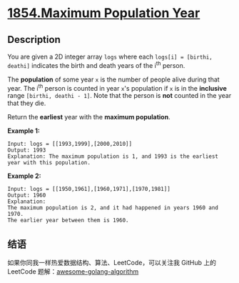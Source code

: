 # [1854.Maximum Population Year][title]

## Description
You are given a 2D integer array `logs` where each `logs[i] = [birthi, deathi]` indicates the birth and death years of the i<sup>th</sup> person.

The **population** of some year `x` is the number of people alive during that year. The i<sup>th</sup> person is counted in year `x`'s population if `x` is in the **inclusive** range `[birthi, deathi - 1]`. Note that the person is **not** counted in the year that they die.

Return the **earliest** year with the **maximum population**.


**Example 1:**

```
Input: logs = [[1993,1999],[2000,2010]]
Output: 1993
Explanation: The maximum population is 1, and 1993 is the earliest year with this population.
```

**Example 2:**

```
Input: logs = [[1950,1961],[1960,1971],[1970,1981]]
Output: 1960
Explanation: 
The maximum population is 2, and it had happened in years 1960 and 1970.
The earlier year between them is 1960.
```

## 结语

如果你同我一样热爱数据结构、算法、LeetCode，可以关注我 GitHub 上的 LeetCode 题解：[awesome-golang-algorithm][me]

[title]: https://leetcode.com/problems/maximum-population-year/
[me]: https://github.com/Golang-Solutions/awesome-golang-algorithm
